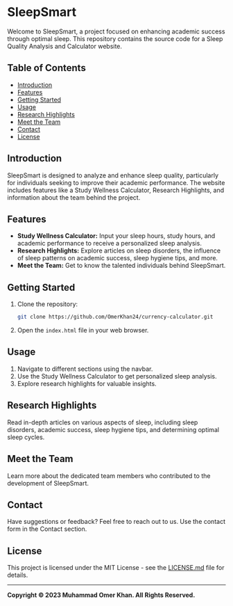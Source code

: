 # SleepSmart

Welcome to SleepSmart, a project focused on enhancing academic success through optimal sleep. This repository contains the source code for a Sleep Quality Analysis and Calculator website.

## Table of Contents
- [Introduction](#introduction)
- [Features](#features)
- [Getting Started](#getting-started)
- [Usage](#usage)
- [Research Highlights](#research-highlights)
- [Meet the Team](#meet-the-team)
- [Contact](#contact)
- [License](#license)

## Introduction
SleepSmart is designed to analyze and enhance sleep quality, particularly for individuals seeking to improve their academic performance. The website includes features like a Study Wellness Calculator, Research Highlights, and information about the team behind the project.

## Features
- **Study Wellness Calculator:** Input your sleep hours, study hours, and academic performance to receive a personalized sleep analysis.
- **Research Highlights:** Explore articles on sleep disorders, the influence of sleep patterns on academic success, sleep hygiene tips, and more.
- **Meet the Team:** Get to know the talented individuals behind SleepSmart.

## Getting Started
1. Clone the repository:
   ```bash
   git clone https://github.com/OmerKhan24/currency-calculator.git
2. Open the `index.html` file in your web browser.

## Usage
1. Navigate to different sections using the navbar.
2. Use the Study Wellness Calculator to get personalized sleep analysis.
3. Explore research highlights for valuable insights.

## Research Highlights
Read in-depth articles on various aspects of sleep, including sleep disorders, academic success, sleep hygiene tips, and determining optimal sleep cycles.

## Meet the Team
Learn more about the dedicated team members who contributed to the development of SleepSmart.

## Contact
Have suggestions or feedback? Feel free to reach out to us. Use the contact form in the Contact section.

## License
This project is licensed under the MIT License - see the [LICENSE.md](https://github.com/OmerKhan24/SleepSmart/blob/main/LICENSE.md) file for details.

---

**Copyright © 2023 Muhammad Omer Khan. All Rights Reserved.**
